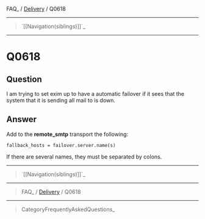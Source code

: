 FAQ\_ / [Delivery](FAQ/Delivery) / Q0618

* * * * *

> \`[[Navigation(siblings)]]\`\_

* * * * *

Q0618
=====

Question
--------

I am trying to set exim up to have a automatic failover if it sees that
the system that it is sending all mail to is down.

Answer
------

Add to the **remote\_smtp** transport the following:

    fallback_hosts = failover.server.name(s)

If there are several names, they must be separated by colons.

* * * * *

> \`[[Navigation(siblings)]]\`\_

* * * * *

> FAQ\_ / [Delivery](FAQ/Delivery) / Q0618

* * * * *

> CategoryFrequentlyAskedQuestions\_

